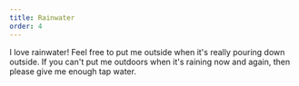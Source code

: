 ```yaml
---
title: Rainwater
order: 4
---
```


I love rainwater\! Feel free to put me outside when it's really pouring down outside. If you can't put me outdoors when it's raining now and again, then please give me enough tap water.
